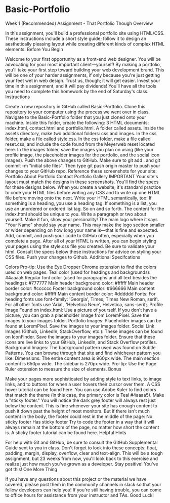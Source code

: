 # Basic-Portfolio

Week 1 (Recommended) Assignment - That Portfolio Though
Overview

In this assignment, you'll build a professional portfolio site using HTML/CSS. These instructions include a short style guide; follow it to design an aesthetically pleasing layout while creating different kinds of complex HTML elements.
Before You Begin

Welcome to your first opportunity as a front-end web designer. You will be advocating for your most important client—yourself! By making a portfolio, you'll take your first step toward building your web development brand.
This will be one of your harder assignments, if only because you're just getting your feet wet in web design. Trust us, though; it will get easier. Invest your time in this assignment, and it will pay dividends!
You'll have all the tools you need to complete this homework by the end of Saturday's class.
Instructions

Create a new repository in GitHub called Basic-Portfolio.
Clone this repository to your computer using the process we went over in class.
Navigate to the Basic-Portfolio folder that you just cloned onto your machine. Inside this folder, create the following:
3 HTML documents: index.html, contact.html and portfolio.html.
A folder called assets.
Inside the assets directory, make two additional folders: css and images.
In the css folder, make a file called style.css.
In the css folder, make a file called reset.css, and include the code found from the Meyerweb reset located here.
In the images folder, save the images you plan on using (like your profile image, the placeholder images for the portfolio, and the social icon images).
Push the above changes to GitHub.
Make sure to git add . and git commit -m "initial site files". Then type git push origin master to push your changes to your GitHub repo.
Reference these screenshots for your site:
Portfolio About
Portfolio Contact
Portfolio Gallery
IMPORTANT Your site's layout must match the designs in these screenshots. You'll find the specs for these designs below.
When you create a website, it's standard practice to code your HTML files before writing any CSS and to write up one HTML file before moving onto the next. Write your HTML semantically, too:
If something is a heading, you use a heading tag.
If something is a list, you use an unordered or ordered list tag.
So on and so forth.
The content for the index.html should be unique to you.
Write a paragraph or two about yourself. Make it fun, show your personality!
The main logo where it says "Your Name" should say your name. This may make the logo section smaller or wider depending on how long your name is—that is fine and expected.
Add, commit, and push your code to GitHub often, especially when you complete a page.
After all of your HTML is written, you can begin styling your pages using the style.css file you created.
Be sure to validate your html.
Consult the specs below these instructions for advice on styling your CSS files.
Push your changes to Github.
Additional Specifcations

Colors Pro-tip: Use the Eye Dropper Chrome extension to find the colors used on web pages.
Teal color (used for headings and backgrounds): #4aaaa5
Regular font color (used for paragraphs and all text besides the headings): #777777
Main header background color: #ffffff
Main header border color: #cccccc
Footer background color: #666666
Main content background color: #ffffff
Main content border color: #dddddd
Fonts:
For heading fonts use font-family: 'Georgia', Times, Times New Roman, serif;.
For all other fonts use 'Arial', 'Helvetica Neue', Helvetica, sans-serif;.
Profile Image Found on index.html:
Use a picture of yourself.
If you don't have a picture, you can grab a placeholder image from LoremPixel. Save the images to your images folder.
Portfolio Images:
Placeholder images can be found at LoremPixel.
Save the images to your images folder.
Social Link Images (Github, LinkedIn, StackOverflow, etc.):
These images can be found on IconFinder.
Save the images to your images folder.
Ensure that these icons are live links to your GitHub, LinkedIn, and Stack Overflow profiles.
Background Images:
The background pattern used was found on Subtle Patterns. You can browse through that site and find whichever pattern you like.
Dimensions:
The entire content area is 960px wide.
The main section content is 650px wide.
The sidebar is 270px wide.
Pro-tip: Use the Page Ruler extension to measure the size of elements.
Bonus

Make your pages more sophisticated by adding style to text links, to image links, and to buttons for when a user hovers their cursor over them. A CSS hover tutorial can be found here.
You can use Adobe Kuler to find colors that match the theme (in this case, the primary color is Teal #4aaaa5).
Make a "sticky footer." You will notice the dark grey footer will always rest just below the content. This is fine whenever your site has enough content to push it down past the height of most monitors. But if there isn't much content in the body, the footer could rest in the middle of the page:
No sticky footer
Has sticky footer
Try to code the footer in a way that it will always remain at the bottom of the page, no matter how short the content is. A sticky footer tutorial can be found here.
Helpful Hints

For help with Git and GitHub, be sure to consult the GitHub Supplemental Guide sent to you in class.
Don't forget to look into these concepts: float, padding, margin, display, overflow, clear and text-align.
This will be a tough assignment, but 23 weeks from now, you'll look back to this exercise and realize just how much you've grown as a developer. Stay positive! You've got this!
One More Thing

If you have any questions about this project or the material we have covered, please post them in the community channels in slack so that your fellow developers can help you! If you're still having trouble, you can come to office hours for assistance from your instructor and TAs.
Good Luck!
